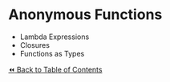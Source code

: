 # Anonymous Functions
- Lambda Expressions
- Closures
- Functions as Types

[:rewind: Back to Table of Contents](../README.md) <!-- BackToC -->
